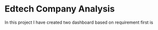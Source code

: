# Edtech Company Analysis
 In this project I have created two dashboard based on requirement 
 first is 

